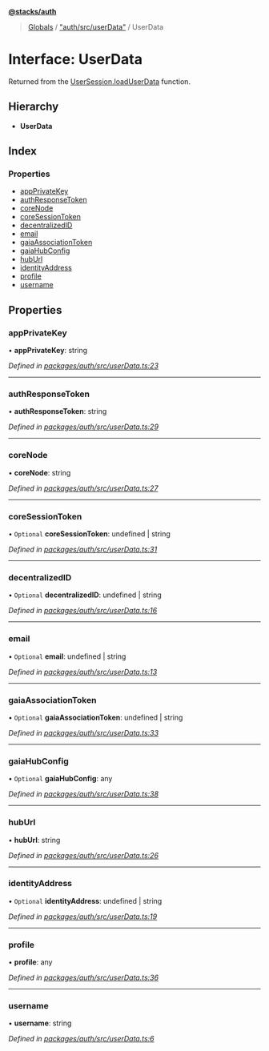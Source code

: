 **[@stacks/auth](../README.md)**

> [Globals](../globals.md) / ["auth/src/userData"](../modules/_auth_src_userdata_.md) / UserData

# Interface: UserData

Returned from the [UserSession.loadUserData](../classes/_auth_src_usersession_.usersession.md#loaduserdata) function.

## Hierarchy

- **UserData**

## Index

### Properties

- [appPrivateKey](_auth_src_userdata_.userdata.md#appprivatekey)
- [authResponseToken](_auth_src_userdata_.userdata.md#authresponsetoken)
- [coreNode](_auth_src_userdata_.userdata.md#corenode)
- [coreSessionToken](_auth_src_userdata_.userdata.md#coresessiontoken)
- [decentralizedID](_auth_src_userdata_.userdata.md#decentralizedid)
- [email](_auth_src_userdata_.userdata.md#email)
- [gaiaAssociationToken](_auth_src_userdata_.userdata.md#gaiaassociationtoken)
- [gaiaHubConfig](_auth_src_userdata_.userdata.md#gaiahubconfig)
- [hubUrl](_auth_src_userdata_.userdata.md#huburl)
- [identityAddress](_auth_src_userdata_.userdata.md#identityaddress)
- [profile](_auth_src_userdata_.userdata.md#profile)
- [username](_auth_src_userdata_.userdata.md#username)

## Properties

### appPrivateKey

• **appPrivateKey**: string

_Defined in [packages/auth/src/userData.ts:23](https://github.com/blockstack/blockstack.js/blob/26419086/packages/auth/src/userData.ts#L23)_

---

### authResponseToken

• **authResponseToken**: string

_Defined in [packages/auth/src/userData.ts:29](https://github.com/blockstack/blockstack.js/blob/26419086/packages/auth/src/userData.ts#L29)_

---

### coreNode

• **coreNode**: string

_Defined in [packages/auth/src/userData.ts:27](https://github.com/blockstack/blockstack.js/blob/26419086/packages/auth/src/userData.ts#L27)_

---

### coreSessionToken

• `Optional` **coreSessionToken**: undefined \| string

_Defined in [packages/auth/src/userData.ts:31](https://github.com/blockstack/blockstack.js/blob/26419086/packages/auth/src/userData.ts#L31)_

---

### decentralizedID

• `Optional` **decentralizedID**: undefined \| string

_Defined in [packages/auth/src/userData.ts:16](https://github.com/blockstack/blockstack.js/blob/26419086/packages/auth/src/userData.ts#L16)_

---

### email

• `Optional` **email**: undefined \| string

_Defined in [packages/auth/src/userData.ts:13](https://github.com/blockstack/blockstack.js/blob/26419086/packages/auth/src/userData.ts#L13)_

---

### gaiaAssociationToken

• `Optional` **gaiaAssociationToken**: undefined \| string

_Defined in [packages/auth/src/userData.ts:33](https://github.com/blockstack/blockstack.js/blob/26419086/packages/auth/src/userData.ts#L33)_

---

### gaiaHubConfig

• `Optional` **gaiaHubConfig**: any

_Defined in [packages/auth/src/userData.ts:38](https://github.com/blockstack/blockstack.js/blob/26419086/packages/auth/src/userData.ts#L38)_

---

### hubUrl

• **hubUrl**: string

_Defined in [packages/auth/src/userData.ts:26](https://github.com/blockstack/blockstack.js/blob/26419086/packages/auth/src/userData.ts#L26)_

---

### identityAddress

• `Optional` **identityAddress**: undefined \| string

_Defined in [packages/auth/src/userData.ts:19](https://github.com/blockstack/blockstack.js/blob/26419086/packages/auth/src/userData.ts#L19)_

---

### profile

• **profile**: any

_Defined in [packages/auth/src/userData.ts:36](https://github.com/blockstack/blockstack.js/blob/26419086/packages/auth/src/userData.ts#L36)_

---

### username

• **username**: string

_Defined in [packages/auth/src/userData.ts:6](https://github.com/blockstack/blockstack.js/blob/26419086/packages/auth/src/userData.ts#L6)_
